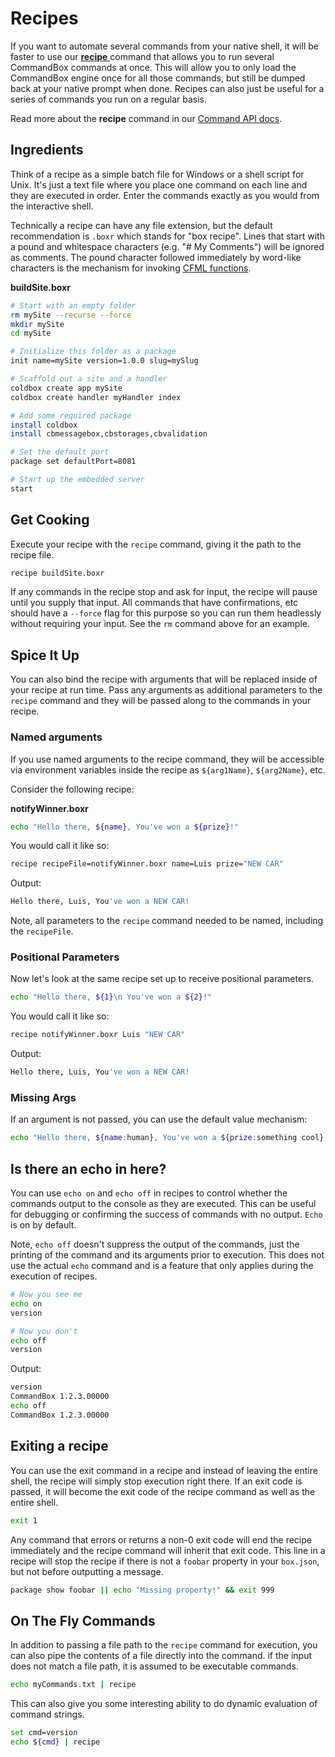 # Recipes

If you want to automate several commands from your native shell, it will be faster to use our [**recipe** ](https://apidocs.ortussolutions.com/commandbox/current/index.html?commandbox/system/modules\_app/system-commands/commands/recipe.html)command that allows you to run several CommandBox commands at once. This will allow you to only load the CommandBox engine once for all those commands, but still be dumped back at your native prompt when done. Recipes can also just be useful for a series of commands you run on a regular basis.

Read more about the **recipe** command in our [Command API docs](https://apidocs.ortussolutions.com/commandbox/current/index.html?commandbox/system/modules\_app/system-commands/commands/recipe.html).

## Ingredients

Think of a recipe as a simple batch file for Windows or a shell script for Unix. It's just a text file where you place one command on each line and they are executed in order. Enter the commands exactly as you would from the interactive shell.

Technically a recipe can have any file extension, but the default recommendation is `.boxr` which stands for "box recipe". Lines that start with a pound and whitespace characters (e.g. "# My Comments") will be ignored as comments. The pound character followed immediately by word-like characters is the mechanism for invoking [CFML functions](cfml-functions.md).

**buildSite.boxr**

```bash
# Start with an empty folder
rm mySite --recurse --force
mkdir mySite
cd mySite

# Initialize this folder as a package
init name=mySite version=1.0.0 slug=mySlug

# Scaffold out a site and a handler
coldbox create app mySite
coldbox create handler myHandler index

# Add some required package
install coldbox
install cbmessagebox,cbstorages,cbvalidation

# Set the default port
package set defaultPort=8081

# Start up the embedded server
start
```

## Get Cooking

Execute your recipe with the `recipe` command, giving it the path to the recipe file.

```bash
recipe buildSite.boxr
```

If any commands in the recipe stop and ask for input, the recipe will pause until you supply that input. All commands that have confirmations, etc should have a `--force` flag for this purpose so you can run them headlessly without requiring your input. See the `rm` command above for an example.

## Spice It Up

You can also bind the recipe with arguments that will be replaced inside of your recipe at run time. Pass any arguments as additional parameters to the `recipe` command and they will be passed along to the commands in your recipe.

### Named arguments

If you use named arguments to the recipe command, they will be accessible via environment variables inside the recipe as `${arg1Name}`, `${arg2Name}`, etc.

Consider the following recipe:

**notifyWinner.boxr**

```bash
echo "Hello there, ${name}, You've won a ${prize}!"
```

You would call it like so:

```bash
recipe recipeFile=notifyWinner.boxr name=Luis prize="NEW CAR"
```

Output:

```bash
Hello there, Luis, You've won a NEW CAR!
```

Note, all parameters to the `recipe` command needed to be named, including the `recipeFile`.

### Positional Parameters

Now let's look at the same recipe set up to receive positional parameters.

```bash
echo "Hello there, ${1}\n You've won a ${2}!"
```

You would call it like so:

```bash
recipe notifyWinner.boxr Luis "NEW CAR"
```

Output:

```bash
Hello there, Luis, You've won a NEW CAR!
```

### Missing Args

If an argument is not passed, you can use the default value mechanism:

```bash
echo "Hello there, ${name:human}, You've won a ${prize:something cool}!"
```

## Is there an echo in here?

You can use `echo on` and `echo off` in recipes to control whether the commands output to the console as they are executed. This can be useful for debugging or confirming the success of commands with no output. `Echo` is on by default.

Note, `echo off` doesn't suppress the output of the commands, just the printing of the command and its arguments prior to execution. This does not use the actual `echo` command and is a feature that only applies during the execution of recipes.

```bash
# Now you see me
echo on
version

# Now you don't
echo off
version
```

Output:

```bash
version
CommandBox 1.2.3.00000
echo off
CommandBox 1.2.3.00000
```

## Exiting a recipe

You can use the exit command in a recipe and instead of leaving the entire shell, the recipe will simply stop execution right there. If an exit code is passed, it will become the exit code of the recipe command as well as the entire shell.

```bash
exit 1
```

Any command that errors or returns a non-0 exit code will end the recipe immediately and the recipe command will inherit that exit code. This line in a recipe will stop the recipe if there is not a `foobar` property in your `box.json`, but not before outputting a message.

```bash
package show foobar || echo "Missing property!" && exit 999
```

## On The Fly Commands

In addition to passing a file path to the `recipe` command for execution, you can also pipe the contents of a file directly into the command. if the input does not match a file path, it is assumed to be executable commands.

```bash
echo myCommands.txt | recipe
```

This can also give you some interesting ability to do dynamic evaluation of command strings.

```bash
set cmd=version
echo ${cmd} | recipe
```
